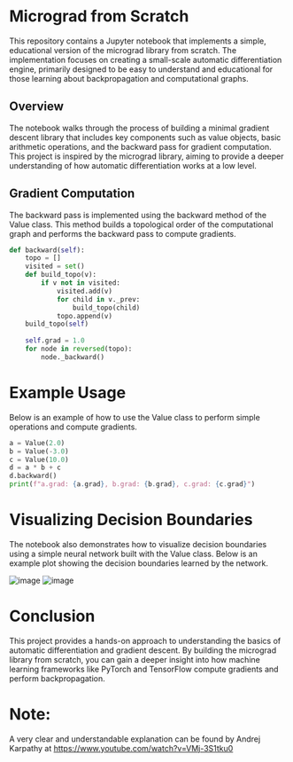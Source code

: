 # Micrograd from Scratch
This repository contains a Jupyter notebook that implements a simple, educational version of the micrograd library from scratch. The implementation focuses on creating a small-scale automatic differentiation engine, primarily designed to be easy to understand and educational for those learning about backpropagation and computational graphs.

## Overview
The notebook walks through the process of building a minimal gradient descent library that includes key components such as value objects, basic arithmetic operations, and the backward pass for gradient computation. This project is inspired by the micrograd library, aiming to provide a deeper understanding of how automatic differentiation works at a low level.

## Gradient Computation
The backward pass is implemented using the backward method of the Value class. This method builds a topological order of the computational graph and performs the backward pass to compute gradients.
```python
def backward(self):
    topo = []
    visited = set()
    def build_topo(v):
        if v not in visited:
            visited.add(v)
            for child in v._prev:
                build_topo(child)
            topo.append(v)
    build_topo(self)
    
    self.grad = 1.0
    for node in reversed(topo):
        node._backward()
```
# Example Usage
Below is an example of how to use the Value class to perform simple operations and compute gradients.
```python
a = Value(2.0)
b = Value(-3.0)
c = Value(10.0)
d = a * b + c
d.backward()
print(f"a.grad: {a.grad}, b.grad: {b.grad}, c.grad: {c.grad}")
```
# Visualizing Decision Boundaries
The notebook also demonstrates how to visualize decision boundaries using a simple neural network built with the Value class. Below is an example plot showing the decision boundaries learned by the network.

![image](https://github.com/TimoTUDA/Micrograd/assets/116888691/0ea773a6-62ae-418d-9d60-990576bc4731)
![image](https://github.com/TimoTUDA/Micrograd/assets/116888691/ce10463f-2a42-45f1-be77-59d8e45a4294)


# Conclusion
This project provides a hands-on approach to understanding the basics of automatic differentiation and gradient descent. By building the micrograd library from scratch, you can gain a deeper insight into how machine learning frameworks like PyTorch and TensorFlow compute gradients and perform backpropagation.

# Note:
A very clear and understandable explanation can be found by Andrej Karpathy at https://www.youtube.com/watch?v=VMj-3S1tku0

